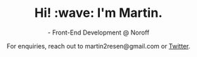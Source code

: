 
<h1 align='center'> Hi! :wave: I'm Martin.</h1>
<p align='center'>
- Front-End Development @ Noroff
</p>
<p align='center'>For enquiries, reach out to martin2resen@gmail.com or <a href="https://twitter.com/martinth0resen">Twitter</a>.</p>
